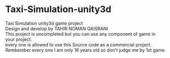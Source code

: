 # Taxi-Simulation-unity3d
Taxi Simulation unity3d game project
<br/>Design and develop by TAHIR NOMAN QAISRANI
<br/>This project is uncompleted but you can use any component of game in your project.
<br/>every one is allowed to use this Source code as a commercial project.
<br/>Rembember every one I am only 16 years old so don't judge me by 1st game
